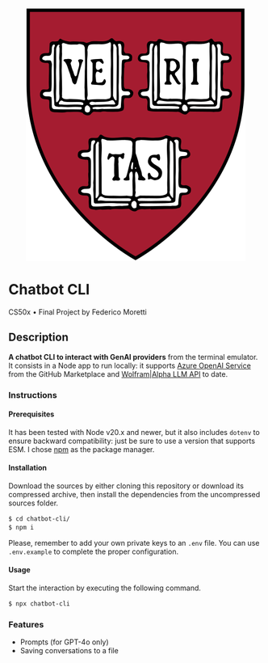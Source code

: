 <img src="./assets/harvard-university-shield.svg" alt="Harvard University Shield" style="display: block; margin: 0 auto; text-align: center;">

# Chatbot CLI

CS50x • Final Project by Federico Moretti

## Description

**A chatbot CLI to interact with GenAI providers** from the terminal emulator. It consists in a Node app to run locally: it supports [Azure OpenAI Service](https://github.com/marketplace/models/azure-openai/gpt-4o) from the GitHub Marketplace and [Wolfram|Alpha LLM API](https://products.wolframalpha.com/llm-api/documentation) to date.

### Instructions

#### Prerequisites

It has been tested with Node v20.x and newer, but it also includes `dotenv` to ensure backward compatibility: just be sure to use a version that supports ESM. I chose [npm](https://www.npmjs.com/) as the package manager.

#### Installation

Download the sources by either cloning this repository or download its compressed archive, then install the dependencies from the uncompressed sources folder.

```bash
$ cd chatbot-cli/
$ npm i
```

Please, remember to add your own private keys to an `.env` file. You can use `.env.example` to complete the proper configuration.

#### Usage

Start the interaction by executing the following command.

```bash
$ npx chatbot-cli
```

### Features

- Prompts (for GPT-4o only)
- Saving conversations to a file
